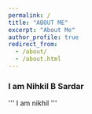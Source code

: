 ```yaml
---
permalink: /
title: "ABOUT ME" 
excerpt: "About Me"
author_profile: true
redirect_from: 
  - /about/
  - /about.html
---
```

### I am Nihkil B Sardar
'''
I am nikhil
'''
